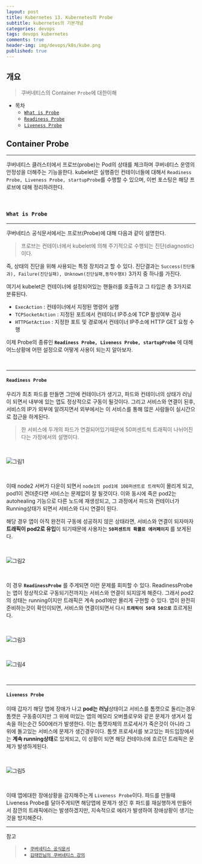 ```yaml
---
layout: post
title: Kubernetes 13. Kubernetes의 Probe
subtitle: kubernetes의 기본개념
categories: devops
tags: devops kubernetes
comments: true
header-img: img/devops/k8s/kube.png
published: true
---
```


## 개요
> 쿠버네티스의 Container `Probe`에 대한이해
  
- 목차
	- [`What is Probe`](#what-is-probe)
	- [`Readiness Probe`](#readiness-probe)
	- [`Liveness Probe`](#liveness-probe)
  
## Container Probe
---
쿠버네티스 클러스터에서 프로브(probe)는 Pod의 상태를 체크하며 쿠버네티스 운영의 안정성을 더해주는 기능을한다. kubelet은 실행중인 컨테이너들에 대해서 `Readiness Probe, Liveness Probe, startupProbe`를 수행할 수 있으며, 이번 포스팅은 해당 프로브에 대해 정리하려한다.

<br>

### **`What is Probe`**

---

쿠버네티스 공식문서에서는 프로브(Probe)에 대해 다음과 같이 설명한다. 

> 프로브는 컨테이너에서 kubelet에 의해 주기적으로 수행되는 진단(diagnostic)이다. 

즉, 상태의 진단을 위해 사용되는 특정 장치라고 할 수 있다. 진단결과는 `Success(진단통과), Failure(진단실패), Unknown(진단실패,동작수행X)` 3가지 중 하나를 가진다.

여기서 kubelet은 컨테이너에 설정되어있는 핸들러를 호출하고 그 타입은 총 3가지로 분류된다.

- `ExecAction` : 컨테이너에서 지정된 명령어 실행
- `TCPSocketAction` : 지정된 포트에서 컨테이너 IP주소에 TCP 활성여부 검사
- `HTTPGetAction` : 지정한 포트 및 경로에서 컨테이너 IP주소에 HTTP GET 요청 수행

이제 Probe의 종류인 **`Readiness Probe, Liveness Probe, startupProbe`** 에 대해 어느상황에 어떤 설정으로 어떻게 사용이 되는지 알아보자.

<br>

---

#### **`Readiness Probe`**

우리가 최초 파드를 만들면 그안에 컨테이너가 생기고, 파드와 컨테이너의 상태가 러닝이 되면서 내부에 있는 앱도 정상적으로 구동이 될것이다. 그리고 서비스와 연결이 된후, 서비스의 IP가 외부에 알려지면서 외부에서는 이 서비스를 통해 많은 사람들이 실시간으로 접근을 하게된다. 

> 한 서비스에 두개의 파드가 연결되어있기때문에 50퍼센트씩 트래픽이 나뉘어진다는 가정에서의 설명이다.

<br>

![그림1](https://cdn.jsdelivr.net/gh/zunoxi/zunoxi.github.io/assets/img/devops/k8s/probe/1.jpeg)

<br>

이때 node2 서버가 다운이 되면서 `node1의 pod1에 100퍼센트로 트래픽`이 몰리게 되고, pod1이 견뎌준다면 서비스는 문제없이 잘 될것이다. 이와 동시에 죽은 pod2는 autohealing 기능으로 다른 노드에 재생성되고, 그 과정에서 파드와 컨테이너가 Running상태가 되면서 서비스와 다시 연결이 된다. 

해당 경우 앱이 아직 완전히 구동에 성공하지 않은 상태라면, 서비스와 연결이 되자마자 **트래픽이 pod2로 유입**이 되기때문에 사용자는 **`50퍼센트의 확률로 에러페이지`** 를 보게된다.

<br>

![그림2](https://cdn.jsdelivr.net/gh/zunoxi/zunoxi.github.io/assets/img/devops/k8s/probe/2.jpeg)

<br>

이 경우 **`ReadinessProbe`** 를 주게되면 이런 문제를 회피할 수 있다. ReadinessProbe는 앱이 정상적으로 구동되기전까지는 서비스와 연결이 되지않게 해준다. 그래서 pod2의 상태는 running이지만 트래픽은 계속 pod1에만 몰리게 구현할 수 있다. 앱이 완전히 준비하는것이 확인이되면, 서비스와 연결이되면서 다시 **`트래픽이 50대 50으로`** 흐르게된다.

<br>

![그림3](https://cdn.jsdelivr.net/gh/zunoxi/zunoxi.github.io/assets/img/devops/k8s/probe/3.jpeg)

<br>

![그림4](https://cdn.jsdelivr.net/gh/zunoxi/zunoxi.github.io/assets/img/devops/k8s/probe/4.jpeg)

<br>

---

#### **`Liveness Probe`**

이때 갑자기 해당 앱에 장애가 나고 **pod는 러닝**상태이고 서비스를 톰캣으로 돌리는경우 톰캣은 구동중이지만 그 위에 떠있는 앱의 메모리 오버플로우와 같은 문제가 생겨서 접속을 하는순간 500에러가 발생한다. 이는 톰캣자체의 프로세서가 죽은것이 아니라 그 위에 돌고있는 서비스에 문제가 생긴경우이다. 톰캣 프로세서를 보고있는 파드입장에서는 **계속 running상태**로 있게되고, 이 상황이 되면 해당 컨테이너에 흐르던 트래픽은 문제가 발생하게된다.

<br>

![그림5](https://cdn.jsdelivr.net/gh/zunoxi/zunoxi.github.io/assets/img/devops/k8s/probe/5.jpeg)

<br>

이때 앱에대한 장애상황을 감지해주는게 `Liveness Probe`이다. 파드를 만들때 Liveness Probe를 달아주게되면 해당앱에 문제가 생긴 후 파드를 재실행하게 만들어서 잠깐의 트래픽에러는 발생하겠지만, 지속적으로 에러가 발생하여 장애상황이 생기는것을 방지해준다.

---
참고
> - [`쿠버네티스 공식문서`](https://kubernetes.io/ko/docs/concepts/workloads/pods/pod-lifecycle/#%EC%BB%A8%ED%85%8C%EC%9D%B4%EB%84%88-%ED%94%84%EB%A1%9C%EB%B8%8C-probe)
> - [`김태민님의 쿠버네티스 강의`](https://www.inflearn.com/course/%EC%BF%A0%EB%B2%84%EB%84%A4%ED%8B%B0%EC%8A%A4-%EA%B8%B0%EC%B4%88#)